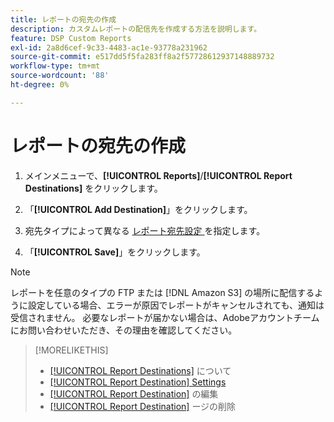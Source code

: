 ```yaml
---
title: レポートの宛先の作成
description: カスタムレポートの配信先を作成する方法を説明します。
feature: DSP Custom Reports
exl-id: 2a8d6cef-9c33-4483-ac1e-93778a231962
source-git-commit: e517dd5f5fa283ff8a2f57728612937148889732
workflow-type: tm+mt
source-wordcount: '88'
ht-degree: 0%

---
```


# レポートの宛先の作成

1. メインメニューで、**[!UICONTROL Reports]**/**[!UICONTROL Report Destinations]** をクリックします。

1. 「**[!UICONTROL Add Destination]**」をクリックします。

1. 宛先タイプによって異なる [ レポート宛先設定 ](/help/dsp/reports/report-destinations/report-destination-settings.md) を指定します。

1. 「**[!UICONTROL Save]**」をクリックします。

>[!NOTE]
>
> レポートを任意のタイプの FTP または [!DNL Amazon S3] の場所に配信するように設定している場合、エラーが原因でレポートがキャンセルされても、通知は受信されません。 必要なレポートが届かない場合は、Adobeアカウントチームにお問い合わせいただき、その理由を確認してください。

>[!MORELIKETHIS]
>
>* [[!UICONTROL Report Destinations]](/help/dsp/reports/report-destinations/report-destination-about.md) について
>* [[!UICONTROL Report Destination] Settings](/help/dsp/reports/report-destinations/report-destination-settings.md)
>* [[!UICONTROL Report Destination]](/help/dsp/reports/report-destinations/report-destination-edit.md) の編集
>* [[!UICONTROL Report Destination]](/help/dsp/reports/report-destinations/report-destination-delete.md) ージの削除
